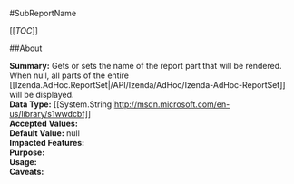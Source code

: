 #SubReportName

[[_TOC_]]

##About

**Summary:** Gets or sets the name of the report part that will be rendered. When null, all parts of the entire [[Izenda.AdHoc.ReportSet|/API/Izenda/AdHoc/Izenda-AdHoc-ReportSet]] will be displayed.  
**Data Type:** [[System.String|http://msdn.microsoft.com/en-us/library/s1wwdcbf]]  
**Accepted Values:**   
**Default Value:** null  
**Impacted Features:**   
**Purpose:**   
**Usage:**   
**Caveats:**   

